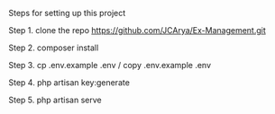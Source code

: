 Steps for setting up this project

Step 1. clone the repo https://github.com/JCArya/Ex-Management.git

Step 2. composer install

Step 3. cp .env.example .env / copy .env.example .env

Step 4. php artisan key:generate

Step 5. php artisan serve
